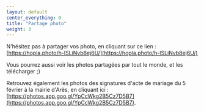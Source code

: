 ```yaml
---
layout: default
center_everything: 0
title: "Partage photo"
weight: 3
---
```


N'hésitez pas à partager vos photo, en cliquant sur ce lien : [https://hopla.photo/h-lSLiNvb8ej6U/](https://hopla.photo/h-lSLiNvb8ej6U/)

Vous pourrez aussi voir les photos partagées par tout le monde, et les télécharger ;)

Retrouvez également les photos des signatures d'acte de mariage du 5 février à la mairie d'Arès, en cliquant ici : [https://photos.app.goo.gl/YpCcWkg2B5Cz7D5B7](https://photos.app.goo.gl/YpCcWkg2B5Cz7D5B7).
